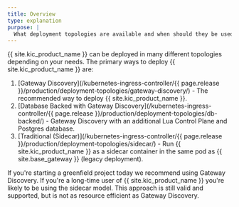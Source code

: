 ```yaml
---
title: Overview
type: explanation
purpose: |
  What deployment topologies are available and when should they be used?
---
```


{{ site.kic_product_name }} can be deployed in many different topologies depending on your needs. The primary ways to deploy {{ site.kic_product_name }} are:

1. [Gateway Discovery](/kubernetes-ingress-controller/{{ page.release }}/production/deployment-topologies/gateway-discovery/) - The recommended way to deploy {{ site.kic_product_name }}.
1. [Database Backed with Gateway Discovery](/kubernetes-ingress-controller/{{ page.release }}/production/deployment-topologies/db-backed/) - Gateway Discovery with an additional Lua Control Plane and Postgres database.
1. [Traditional (Sidecar)](/kubernetes-ingress-controller/{{ page.release }}/production/deployment-topologies/sidecar/) - Run {{ site.kic_product_name }} as a sidecar container in the same pod as {{ site.base_gateway }} (legacy deployment).

If you're starting a greenfield project today we recommend using Gateway Discovery. If you're a long-time user of {{ site.kic_product_name }} you're likely to be using the sidecar model. This approach is still valid and supported, but is not as resource efficient as Gateway Discovery.

